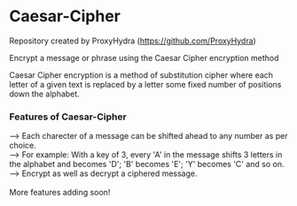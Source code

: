 # Caesar-Cipher
Repository created by ProxyHydra (https://github.com/ProxyHydra)

Encrypt a message or phrase using the Caesar Cipher encryption method 

Caesar Cipher encryption is a method of substitution cipher where each letter of a given text is replaced by a letter some fixed number of positions down the alphabet.

### Features of Caesar-Cipher</br>
--> Each charecter of a message can be shifted ahead to any number as per choice. </br>
--> For example: With a key of 3, every 'A' in the message shifts 3 letters in the alphabet and becomes 'D'; 'B' becomes 'E'; 'Y' becomes 'C' and so on.</br>
--> Encrypt as well as decrypt a ciphered message.</br>
</br>
More features adding soon!
